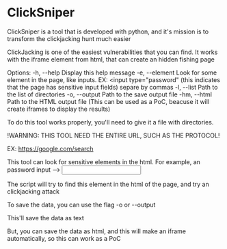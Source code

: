 # ClickSniper
ClickSniper is a tool that is developed with python, and it's mission is to transform the clickjacking hunt much easier

ClickJacking is one of the easiest vulnerabilities that you can find. It works with the iframe element from html, that can create an hidden fishing page

Options:
-h, --help           Display this help message
-e, --element        Look for some element in the page, like inputs. EX: <input type="password" (this indicates that the page has sensitive input fields) separe by commas
-l, --list           Path to the list of directories
-o, --output         Path to the save output file
-hm, --html           Path to the HTML output file (This can be used as a PoC, beacuse it will create iframes to display the results)

To do this tool works properly, you'll need to give it a file with directories.

!WARNING: THIS TOOL NEED THE ENTIRE URL, SUCH AS THE PROTOCOL!

EX: https://google.com/search

This tool can look for sensitive elements in the html. For example, an password input  -->  <input type="password">

The script will try to find this element in the html of the page, and try an clickjacking attack

To save the data, you can use the flag -o or --output

This'll save the data as text

But, you can save the data as html, and this will make an iframe automatically, so this can work as a PoC
